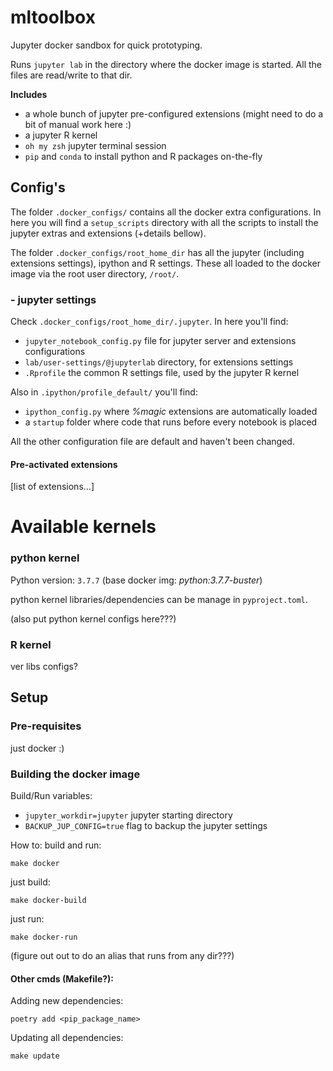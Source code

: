 # mltoolbox


Jupyter docker sandbox for quick prototyping.

Runs `jupyter lab` in the directory where the docker image is started. All the files are read/write to that dir.

**Includes**
 * a whole bunch of jupyter pre-configured extensions (might need to do a bit of manual work here :)
 * a jupyter R kernel
 * `oh my zsh` jupyter terminal session
 * `pip` and `conda` to install python and R packages on-the-fly

## Config's

The folder `.docker_configs/` contains all the docker extra configurations.
In here you will find a `setup_scripts` directory with all the scripts to install the jupyter extras and extensions (+details bellow).

The folder `.docker_configs/root_home_dir` has all the jupyter (including extensions settings), ipython and R settings.
These all loaded to the docker image via the root user directory, `/root/`.

### - jupyter settings

Check `.docker_configs/root_home_dir/.jupyter`. In here you'll find:
 * `jupyter_notebook_config.py` file for jupyter server and extensions configurations
 * `lab/user-settings/@jupyterlab` directory, for extensions settings
 * `.Rprofile` the common R settings file, used by the jupyter R kernel

Also in `.ipython/profile_default/` you'll find:
 * `ipython_config.py` where *%magic* extensions are automatically loaded
 * a `startup` folder where code that runs before every notebook is placed

All the other configuration file are default and haven't been changed.

#### Pre-activated extensions

[list of extensions...]

# Available kernels
### python kernel

Python version: `3.7.7` (base docker img: *python:3.7.7-buster*)

python kernel libraries/dependencies can be manage in `pyproject.toml`.

(also put python kernel configs here???)

### R kernel

ver
libs
configs?


## Setup
### Pre-requisites

just docker :)

### Building the docker image

Build/Run variables:
 * `jupyter_workdir=jupyter` jupyter starting directory
 * `BACKUP_JUP_CONFIG=true` flag to backup the jupyter settings

How to:
build and run:

    make docker
    
just build:

    make docker-build

just run:

    make docker-run

(figure out out to do an alias that runs from any dir???)

#### Other cmds (Makefile?):
    
Adding new dependencies:

    poetry add <pip_package_name>
    
Updating all dependencies:

    make update
    

